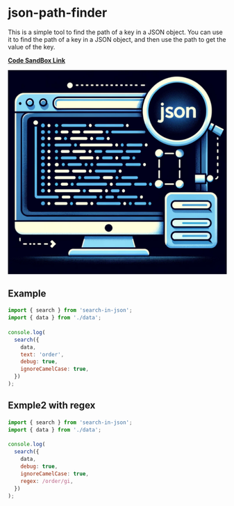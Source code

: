 # json-path-finder

This is a simple tool to find the path of a key in a JSON object. You can use it to find the path of a key in a JSON object, and then use the path to get the value of the key.

**[Code SandBox Link](https://codesandbox.io/s/search-in-json-d2x8qs?file=/src/App.js)**

![logo](./screenshot.png)

## Example

```js
import { search } from 'search-in-json';
import { data } from './data';

console.log(
  search({
    data,
    text: 'order',
    debug: true,
    ignoreCamelCase: true,
  })
);

```
## Exmple2 with regex


```js
import { search } from 'search-in-json';
import { data } from './data';

console.log(
  search({
    data,
    debug: true,
    ignoreCamelCase: true,
    regex: /order/gi,
  })
);

```
